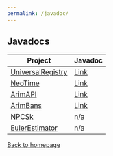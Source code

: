 ```yaml
---
permalink: /javadoc/
---
```


## Javadocs

| Project                                                        | Javadoc                                                  |
|----------------------------------------------------------------|----------------------------------------------------------|
| [UniversalRegistry](https://github.com/A248/UniversalRegistry) | [Link](https://git.arim.space/javadoc/UniversalRegistry) |
| [NeoTime](https://github.com/A248/NeoTime/)                    | [Link](https://git.arim.space/javadoc/NeoTime)           |
| [ArimAPI](https://github.com/A248/ArimAPI)                     | [Link](https://git.arim.space/javadoc/ArimAPI)           |
| [ArimBans](https://github.com/A248/ArimBans)                   | [Link](https://git.arim.space/javadoc/ArimBans)          |
| [NPCSk](https://github.com/A248/NPCSk)                         | n/a                                                      |
| [EulerEstimator](https://github.com/A248/EulerEstimator)       | n/a                                                      |

[Back to homepage](https://git.arim.space)
